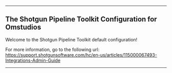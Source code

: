 -------------------------------------------------------------------------
The Shotgun Pipeline Toolkit Configuration for Omstudios
-------------------------------------------------------------------------

Welcome to the Shotgun Pipeline Toolkit default configuration!

For more information, go to the following url:
https://support.shotgunsoftware.com/hc/en-us/articles/115000067493-Integrations-Admin-Guide

-------------------------------------------------------------------------
